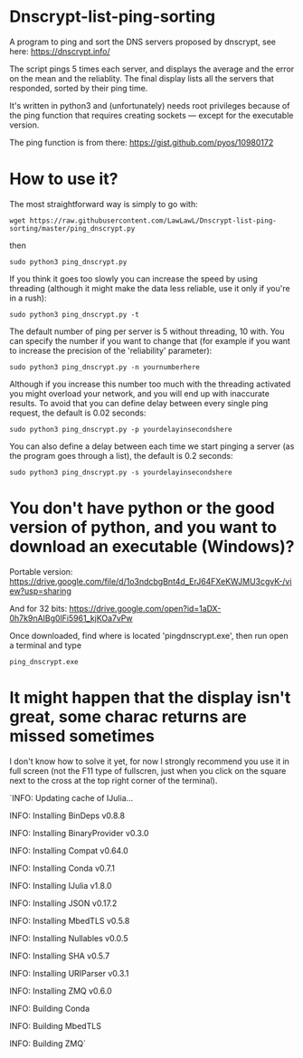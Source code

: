 # Dnscrypt-list-ping-sorting
A program to ping and sort the DNS servers proposed by dnscrypt, see here: https://dnscrypt.info/

The script pings 5 times each server, and displays the average and the error on the mean and the reliablity. The final display lists all the servers that responded, sorted by their ping time.

It's written in python3 and (unfortunately) needs root privileges because of the ping function that requires creating sockets — except for the executable version. 

The ping function is from there: https://gist.github.com/pyos/10980172

# How to use it?
The most straightforward way is simply to go with:

`wget https://raw.githubusercontent.com/LawLawL/Dnscrypt-list-ping-sorting/master/ping_dnscrypt.py`

then

`sudo python3 ping_dnscrypt.py`

If you think it goes too slowly you can increase the speed by using threading (although it might make the data less reliable, use it only if you're in a rush):

`sudo python3 ping_dnscrypt.py -t`

The default number of ping per server is 5 without threading, 10 with. You can specify the number if you want to change that (for example if you want to increase the precision of the 'reliability' parameter):

`sudo python3 ping_dnscrypt.py -n yournumberhere`

Although if you increase this number too much with the threading activated you might overload your network, and you will end up with inaccurate results. To avoid that you can define delay between every single ping request, the default is 0.02 seconds:

`sudo python3 ping_dnscrypt.py -p yourdelayinsecondshere`

You can also define a delay between each time we start pinging a server (as the program goes through a list), the default is 0.2 seconds:

`sudo python3 ping_dnscrypt.py -s yourdelayinsecondshere`



# You don't have python or the good version of python, and you want to download an executable (Windows)?
Portable version: https://drive.google.com/file/d/1o3ndcbgBnt4d_ErJ64FXeKWJMU3cgvK-/view?usp=sharing

And for 32 bits: https://drive.google.com/open?id=1aDX-0h7k9nAIBg0lFi5961_kjKOa7vPw

Once downloaded, find where is located 'pingdnscrypt.exe', then run open a terminal and type

`ping_dnscrypt.exe`

# It might happen that the display isn't great, some charac returns are missed sometimes
I don't know how to solve it yet, for now I strongly recommend you use it in full screen (not the F11 type of fullscren, just when you click on the square next to the cross at the top right corner of the terminal).


`INFO: Updating cache of IJulia...

INFO: Installing BinDeps v0.8.8

INFO: Installing BinaryProvider v0.3.0

INFO: Installing Compat v0.64.0

INFO: Installing Conda v0.7.1

INFO: Installing IJulia v1.8.0

INFO: Installing JSON v0.17.2

INFO: Installing MbedTLS v0.5.8

INFO: Installing Nullables v0.0.5

INFO: Installing SHA v0.5.7

INFO: Installing URIParser v0.3.1

INFO: Installing ZMQ v0.6.0

INFO: Building Conda

INFO: Building MbedTLS

INFO: Building ZMQ`
